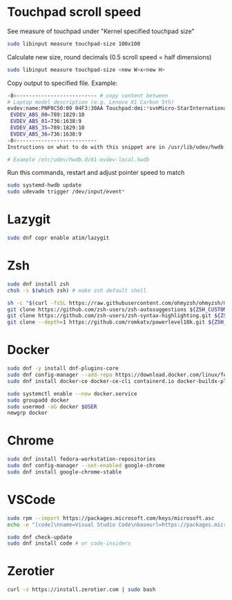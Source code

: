 # Touchpad scroll speed

See measure of touchpad under "Kernel specified touchpad size"

```sh
sudo libinput measure touchpad-size 100x100
```

Calculate new size, round decimals (0.5 scroll speed = half dimensions)

```sh
sudo libinput measure touchpad-size <new W>x<new H>
```

Copy output to specified file. Example:

```sh
-8<-------------------------- # copy content between
# Laptop model description (e.g. Lenovo X1 Carbon 5th)
evdev:name:PNP0C50:00 04F3:30AA Touchpad:dmi:*svnMicro-StarInternationalCo.,Ltd.:*pnModern15A11M**
 EVDEV_ABS_00=789:1829:10
 EVDEV_ABS_01=736:1638:9
 EVDEV_ABS_35=789:1829:10
 EVDEV_ABS_36=736:1638:9
-8<--------------------------
Instructions on what to do with this snippet are in /usr/lib/udev/hwdb.d/60-evdev.hwdb

# Example /etc/udev/hwdb.d/61-evdev-local.hwdb
```


Run this commands, restart and adjust pointer speed to match

```sh
sudo systemd-hwdb update
sudo udevadm trigger /dev/input/event*
```

# Lazygit

```sh
sudo dnf copr enable atim/lazygit
```

# Zsh

```sh
sudo dnf install zsh
chsh -s $(which zsh) # make zsh default shell

sh -c "$(curl -fsSL https://raw.githubusercontent.com/ohmyzsh/ohmyzsh/master/tools/install.sh)" # oh-my-zsh
git clone https://github.com/zsh-users/zsh-autosuggestions ${ZSH_CUSTOM:-~/.oh-my-zsh/custom}/plugins/zsh-autosuggestions # zsh-autosuggestions
git clone https://github.com/zsh-users/zsh-syntax-highlighting.git ${ZSH_CUSTOM:-~/.oh-my-zsh/custom}/plugins/zsh-syntax-highlighting # zsh-syntax-highlighting
git clone --depth=1 https://github.com/romkatv/powerlevel10k.git ${ZSH_CUSTOM:-$HOME/.oh-my-zsh/custom}/themes/powerlevel10k # p10k
```

# Docker

```sh
sudo dnf -y install dnf-plugins-core
sudo dnf config-manager --add-repo https://download.docker.com/linux/fedora/docker-ce.repo
sudo dnf install docker-ce docker-ce-cli containerd.io docker-buildx-plugin docker-compose-plugin

sudo systemctl enable --now docker.service
sudo groupadd docker
sudo usermod -aG docker $USER
newgrp docker
```

# Chrome

```sh
sudo dnf install fedora-workstation-repositories
sudo dnf config-manager --set-enabled google-chrome
sudo dnf install google-chrome-stable
```

# VSCode

```sh
sudo rpm --import https://packages.microsoft.com/keys/microsoft.asc
echo -e "[code]\nname=Visual Studio Code\nbaseurl=https://packages.microsoft.com/yumrepos/vscode\nenabled=1\ngpgcheck=1\ngpgkey=https://packages.microsoft.com/keys/microsoft.asc" | sudo tee /etc/yum.repos.d/vscode.repo > /dev/null

sudo dnf check-update
sudo dnf install code # or code-insiders
```

# Zerotier

```sh
curl -s https://install.zerotier.com | sudo bash
```

